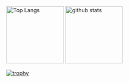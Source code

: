 <p align="left"> 
  <img alt="Top Langs" height="150px" src="https://github-readme-stats.vercel.app/api/top-langs/?username=kakusan0&layout=compact&count_private=true&show_icons=true&theme=onedark" />
  <img alt="github stats" height="150px" src="https://github-readme-stats.vercel.app/api?username=kakusan0&count_private=true&show_icons=true&show_icons=true&theme=onedark" />
</p>

[![trophy](https://github-profile-trophy.vercel.app/?username=kakusan0&theme=onedark&column=7
)](https://github.com/ryo-ma/github-profile-trophy)

